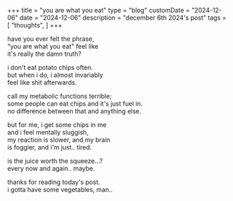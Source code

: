 +++
title = "you are what you eat"
type = "blog"
customDate = "2024-12-06"
date = "2024-12-06"
description = "december 6th 2024's post"
tags = [
    "thoughts",
]
+++

have you ever felt the phrase,\
"you are what you eat" feel like\
it's really the damn truth?

i don't eat potato chips often.\
but when i do, i almost invariably\
feel like shit afterwards.

call my metabolic functions terrible;\
some people can eat chips and it's just fuel in.\
no difference between that and anything else.

but for me, i get some chips in me\
and i feel mentally sluggish,\
my reaction is slower, and my brain\
is foggier, and i'm just.. tired.

is the juice worth the squeeze...?\
every now and again.. maybe.

thanks for reading today's post.\
i gotta have some vegetables, man..